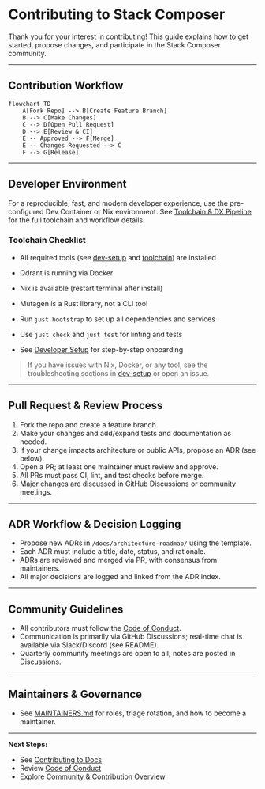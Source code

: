 # Contributing to Stack Composer

Thank you for your interest in contributing! This guide explains how to get started, propose changes, and participate in the Stack Composer community.

---

## Contribution Workflow

```mermaid
flowchart TD
    A[Fork Repo] --> B[Create Feature Branch]
    B --> C[Make Changes]
    C --> D[Open Pull Request]
    D --> E[Review & CI]
    E -- Approved --> F[Merge]
    E -- Changes Requested --> C
    F --> G[Release]
```

---

## Developer Environment

For a reproducible, fast, and modern developer experience, use the pre-configured Dev Container or Nix environment. See [Toolchain & DX Pipeline](../toolchain.md) for the full toolchain and workflow details.

### Toolchain Checklist

- All required tools (see [dev-setup](../developer-extensibility-docs/dev-setup.md) and [toolchain](../toolchain.md)) are installed
- Qdrant is running via Docker
- Nix is available (restart terminal after install)
- Mutagen is a Rust library, not a CLI tool

- Run `just bootstrap` to set up all dependencies and services
- Use `just check` and `just test` for linting and tests
- See [Developer Setup](../developer-extensibility-docs/dev-setup.md) for step-by-step onboarding

> If you have issues with Nix, Docker, or any tool, see the troubleshooting sections in [dev-setup](../developer-extensibility-docs/dev-setup.md) or open an issue.

---

## Pull Request & Review Process

1. Fork the repo and create a feature branch.
2. Make your changes and add/expand tests and documentation as needed.
3. If your change impacts architecture or public APIs, propose an ADR (see below).
4. Open a PR; at least one maintainer must review and approve.
5. All PRs must pass CI, lint, and test checks before merge.
6. Major changes are discussed in GitHub Discussions or community meetings.

---

## ADR Workflow & Decision Logging

- Propose new ADRs in `/docs/architecture-roadmap/` using the template.
- Each ADR must include a title, date, status, and rationale.
- ADRs are reviewed and merged via PR, with consensus from maintainers.
- All major decisions are logged and linked from the ADR index.

---

## Community Guidelines

- All contributors must follow the [Code of Conduct](CODE_OF_CONDUCT.md).
- Communication is primarily via GitHub Discussions; real-time chat is available via Slack/Discord (see README).
- Quarterly community meetings are open to all; notes are posted in Discussions.

---

## Maintainers & Governance

- See [MAINTAINERS.md](MAINTAINERS.md) for roles, triage rotation, and how to become a maintainer.

---

**Next Steps:**

- See [Contributing to Docs](contributing-to-docs.md)
- Review [Code of Conduct](CODE_OF_CONDUCT.md)
- Explore [Community & Contribution Overview](README.md)
